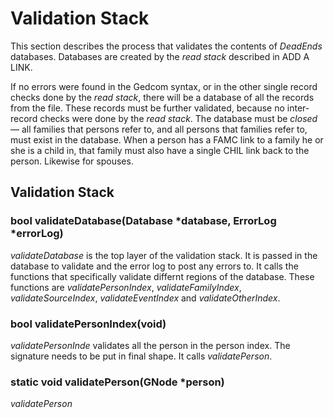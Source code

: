 # Validation Stack
This section describes the process that validates the contents of *DeadEnds* databases. Databases are created by the *read stack* described in ADD A LINK.

If no errors were found in the Gedcom syntax, or in the other single record checks done by the *read stack*, there will be a database of all the records from the file. These records must be further validated, because no inter-record checks were done by the *read stack*. The database must be *closed* &mdash; all families that persons refer to, and all persons that families refer to, must exist in the database. When a person has a FAMC link to a family he or she is a child in, that family must also have a single CHIL link back to the person. Likewise for spouses.

## Validation Stack
### bool validateDatabase(Database *database, ErrorLog *errorLog)
*validateDatabase* is the top layer of the validation stack. It is passed in the database to validate and the error log to post any errors to. It calls the functions that specifically validate differnt regions of the database. These functions are *validatePersonIndex*, *validateFamilyIndex*, *validateSourceIndex*, *validateEventIndex* and *validateOtherIndex*.
### bool validatePersonIndex(void)
*validatePersonInde* validates all the person in the person index.
The signature needs to be put in final shape. It calls *validatePerson*.
### static void validatePerson(GNode *person)
*validatePerson*